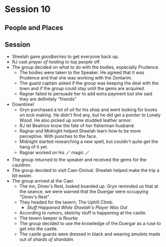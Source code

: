 # Session 10
## People and Places
## Session
* Sheelah gave _goodberries_ to get everyone back up.
* RJ cast _prayer of healing_ to top people off.
* The group decided on what to do with the bodies, especially Prudence.
	* The bodies were taken to the Speaker. He agreed that it was Prudence and that she was working with the Zentarim.
	* The guard captain asked if the group was keeping the deal with the town and if the group could stay until the gems are acquired.
	* Ragnar failed to persuade her to add extra payment but she said they are definitely "friends"
* Downtime!
	* Gryn purchased a lot of oil for his shop and went looking for books on lock making. He didn't find any, but he did get a pointer to Lonely Wood. He also picked up some studded leather armor.
	* RJ let Beatrice know the fate of her fisherman husband.
	* Ragnar and Midnight helped Sheelah learn how to be more perceptive. With punches to the face.
	* Midnight started researching a new spell, but couldn't quite get the hang of it yet.
	* Ragnar worked on his 🪄 magic 🪄
* The group returned to the speaker and received the gems for the cauldron.
* The group decided to visit Caer-Dinival. Sheelah helped make the trip a bit easier.
* The group arrived at the Caer.
	* The inn, Dinev's Rest, looked boarded up. Gryn reminded us that at the seance, we were warned that the Duergar were occupying "Dinev's Rest".
	* They headed for the tavern, The Uphill Climb.
		* _Stuff Happened While Sheelah's Player Was Out_
	* According to rumors, sketchy stuff is happening at the castle.
	* The tavern keeper is Rourke
	* The group decided to use the knowledge of the Duergar as a ruse to get into the castle.
	* The castle guards were dressed in black and wearing amulets made out of _shards of shardalin_.
<!--stackedit_data:
eyJoaXN0b3J5IjpbMzMyODgyMzcsLTE2NzQ3NDQ1MSwtMjAxNT
YzOTY0NiwtMTgwNDgwMTg4Miw4MjgxNjk1ODEsMTU4Njc1NDAx
OSwtODIxODgzNTU5LC0zNDQyOTY0NTksNjY3MTM0NTcxLDI0MT
AzNzY0Myw0NzcxMDUwOTIsNzMwOTk4MTE2XX0=
-->